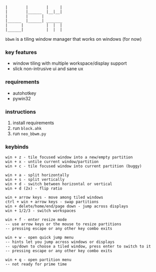 ~~~
|        |        |     |
|        |______  |__|__|
|        |      |
|______  |______| _______
|      |          |  |  |
|______|          |  |  |
~~~

`bbwm` is a tiling window manager that works on windows (for now)

### key features

- window tiling with multiple workspace/display support
- slick non-intrusive ui and sane ux

### requirements

- autohotkey
- pywin32

### instructions

1. install requirements
2. run `block.ahk`
3. run `neo_bbwm.py`

### keybinds

~~~
win + z - tile focused window into a new/empty partition
win + x - untile current window/partition
win + c - tile focused window into current partition (buggy)

win + a - split horizontally
win + s - split vertically
win + d - switch between horizontal or vertical
win + d (2x) - flip ratio

win + arrow keys - move among tiled windows
ctrl + win + arrow keys - swap partitions
win + delete/home/end/page down - jump across displays
win + 1/2/3 - switch workspaces

win + f - enter resize mode
-- use arrow keys or the mouse to resize partitions
-- pressing escape or any other key combo exits

win + w - open quick jump menu
-- hints let you jump across windows or displays
-- up/down to choose a tiled window, press enter to switch to it
-- pressing escape or any other key combo exits

win + q - open partition menu
-- not ready for prime time

~~~
